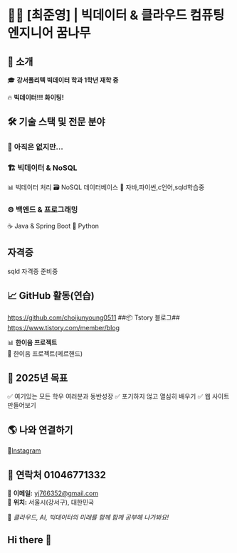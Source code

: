 # 👨‍🔧 [최준영] | 빅데이터 & 클라우드 컴퓨팅 엔지니어 꿈나무  

## 🚀 소개  
🎓 **강서폴리텍 빅데이터 학과 1학년 재학 중**  
    
🔥 **빅데이터!!! 화이팅!**  

## 🛠 기술 스택 및 전문 분야  
### 📡 **아직은 없지만...**   

### 🏗 **빅데이터 & NoSQL**  
📊 빅데이터 처리
🗃 NoSQL 데이터베이스 
🌱 자바,파이썬,c언어,sqld학습중
### ⚙️ **백엔드 & 프로그래밍**  
☕ Java & Spring Boot
🐍 Python
## 자격증 ##
sqld 자격증 준비중
## 📈 GitHub 활동(연습)  
https://github.com/choijunyoung0511
##📦 Tstory 블로그##
https://www.tistory.com/member/blog

📊 **한이음 프로젝트**  
🔹 한이음 프로젝트(메르핸드)

## 🎯 2025년 목표  
✅ 여기있는 모든 학우 여러분과 동반성장 
✅ 포기하지 얺고 열심히 배우기
✅ 웹 사이트 만들어보기

## 🌎 나와 연결하기  
🔹[Instagram](#)
## 📧 연락처  01046771332
📩 **이메일:** yj766352@gmail.com  
📍 **위치:** 서울시(강서구), 대한민국  

🚀 *클라우드, AI, 빅데이터의 미래를 함께 함께 공부해 나가봐요!*  

## Hi there 👋
